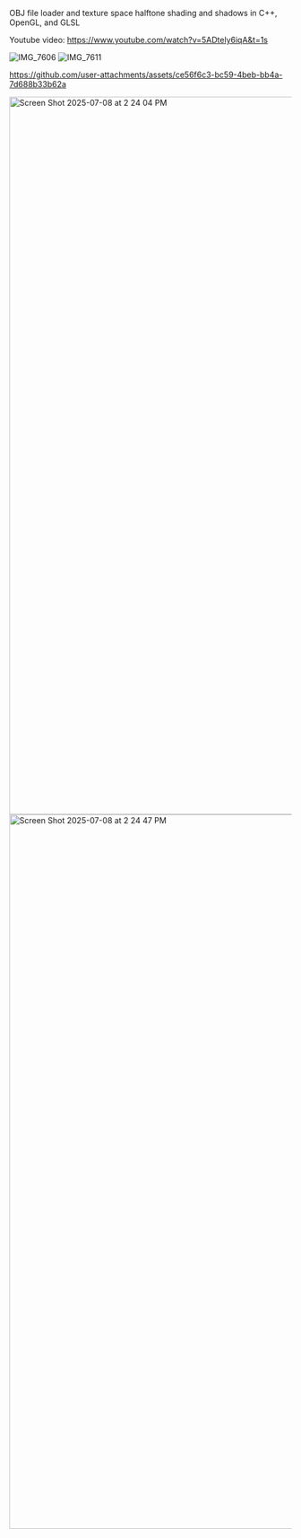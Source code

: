 OBJ file loader and texture space halftone shading and shadows in C++, OpenGL, and GLSL

Youtube video: https://www.youtube.com/watch?v=5ADtely6iqA&t=1s

![IMG_7606](https://github.com/user-attachments/assets/446261bb-fd11-4248-9f80-899f8ad17bcf)
![IMG_7611](https://github.com/user-attachments/assets/c3bedbbe-6d55-4157-86aa-64e3becda4c3)

https://github.com/user-attachments/assets/ce56f6c3-bc59-4beb-bb4a-7d688b33b62a


<img width="1279" alt="Screen Shot 2025-07-08 at 2 24 04 PM" src="https://github.com/user-attachments/assets/ea1c8eeb-b671-41a8-a3b0-7488b40af02f" />
<img width="1273" alt="Screen Shot 2025-07-08 at 2 24 47 PM" src="https://github.com/user-attachments/assets/6e8ed605-7a95-4f16-87de-60f8683068ea" />



